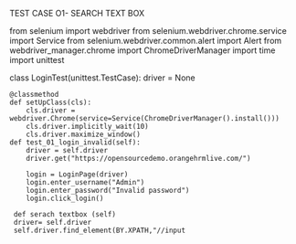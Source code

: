 TEST CASE O1- SEARCH TEXT BOX

from selenium import webdriver
from selenium.webdriver.chrome.service import Service
from selenium.webdriver.common.alert import Alert
from webdriver_manager.chrome import ChromeDriverManager
import time
import unittest

class LoginTest(unittest.TestCase):
    driver = None

    @classmethod
    def setUpClass(cls):
        cls.driver = webdriver.Chrome(service=Service(ChromeDriverManager().install()))
        cls.driver.implicitly_wait(10)
        cls.driver.maximize_window()
    def test_01_login_invalid(self):
        driver = self.driver
        driver.get("https://opensourcedemo.orangehrmlive.com/")

        login = LoginPage(driver)
        login.enter_username("Admin")
        login.enter_password("Invalid password")
        login.click_login()
      
     def serach textbox (self)
     driver= self.driver
     self.driver.find_element(BY.XPATH,"//input
